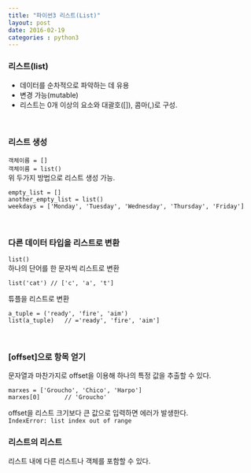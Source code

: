 ```yaml
---
title: "파이썬3 리스트(List)"
layout: post
date: 2016-02-19
categories : python3
---
```


### 리스트(list)
* 데이터를 순차적으로 파악하는 데 유용
* 변경 가능(mutable)
* 리스트는 0개 이상의 요소와 대괄호([]), 콤마(,)로 구성.  

<br>

### 리스트 생성
`객체이름 = []`  
`객체이름 = list()`  
위 두가지 방법으로 리스트 생성 가능.  
```
empty_list = []
another_empty_list = list()
weekdays = ['Monday', 'Tuesday', 'Wednesday', 'Thursday', 'Friday']
```  

<br>

### 다른 데이터 타입을 리스트로 변환
`list()`  
하나의 단어를 한 문자씩 리스트로 변환
```
list('cat')	// ['c', 'a', 't']
```  

튜플을 리스트로 변환  
```
a_tuple = ('ready', 'fire', 'aim')
list(a_tuple) 	// ='ready', 'fire', 'aim']
```  

<br>

### [offset]으로 항목 얻기
문자열과 마찬가지로 offset을 이용해 하나의 특정 값을 추출할 수 있다.  
```
marxes = ['Groucho', 'Chico', 'Harpo']
marxes[0] 		// 'Groucho'
```  

offset을 리스트 크기보다 큰 값으로 입력하면 에러가 발생한다.  
`IndexError: list index out of range`  

### 리스트의 리스트
리스트 내에 다른 리스트나 객체를 포함할 수 있다.  
